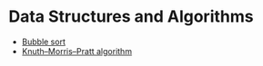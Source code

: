 # Data Structures and Algorithms
+ [Bubble sort](https://github.com/MishinCorp/java/tree/master/dsalgorithms/src/main/java/sortbubble)
+ [Knuth–Morris–Pratt algorithm](https://github.com/MishinCorp/java/tree/master/dsalgorithms/src/main/java/kmpsubstringsearch)
